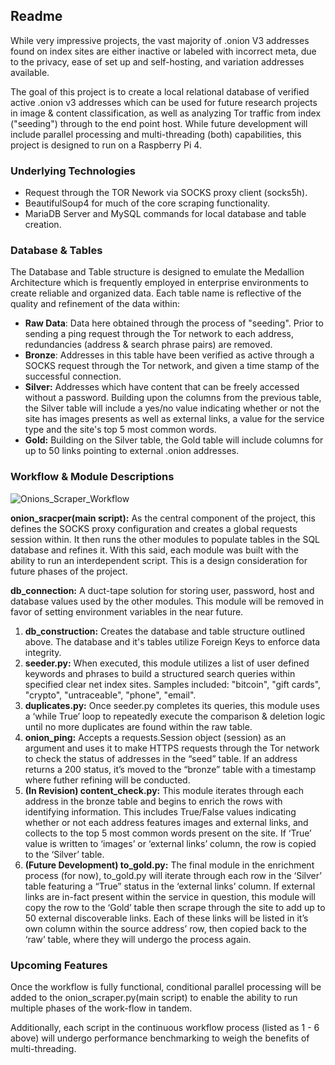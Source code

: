 ## Readme
While very impressive projects, the vast majority of .onion V3 addresses found on index sites are either inactive or labeled with incorrect meta, due to the privacy, ease of set up and self-hosting, and variation addresses available. 

The goal of this project is to create a local relational database of verified active .onion v3 addresses which can be used for future research projects in image & content classification, as well as analyzing Tor traffic from index ("seeding") through to the end point host. While future development will include parallel processing and multi-threading (both) capabilities, this project is designed to run on a Raspberry Pi 4. 


### Underlying Technologies
- Request through the TOR Nework via SOCKS proxy client (socks5h).
- BeautifulSoup4 for much of the core scraping functionality.
- MariaDB Server and MySQL commands for local database and table creation.

### Database & Tables
The Database and Table structure is designed to emulate the Medallion Architecture which is frequently employed in enterprise environments to create reliable and organized data. Each table name is reflective of the quality and refinement of the data within:
- **Raw Data**: Data here obtained through the process of "seeding". Prior to sending a ping request through the Tor network to each address, redundancies (address & search phrase pairs) are removed.
- **Bronze**: Addresses in this table have been verified as active through a SOCKS request through the Tor network, and given a time stamp of the successful connection. 
- **Silver:** Addresses which have content that can be freely accessed without a password. Building upon the columns from the previous table, the Silver table will include a yes/no value indicating whether or not the site has images presents as well as external links, a value for the service type and the site's top 5 most common words.
- **Gold:** Building on the Silver table, the Gold table will include columns for up to 50 links pointing to external .onion addresses. 

### Workflow & Module Descriptions
![Onions_Scraper_Workflow](https://github.com/TylerG01/onion_scraper/assets/133159382/7d6d2e44-b3d3-447f-b534-a005be589c35)


**onion_sracper(main script):** As the central component of the project, this defines the SOCKS proxy configuration and creates a global requests session within. It then runs the other modules to populate tables in the SQL database and refines it. With this said, each module was built with the ability to run an interdependent script. This is a design consideration for future phases of the project. 

**db_connection:** A duct-tape solution for storing user, password, host and database values used by the other modules. This module will be removed in favor of setting environment variables in the near future. 

1. **db_construction:** Creates the database and table structure outlined above. The database and it's tables utilize Foreign Keys to enforce data integrity.
2. **seeder.py:** When executed, this module utilizes a list of user defined keywords and phrases to build a structured search queries within specified clear net index sites. Samples included: "bitcoin", "gift cards", "crypto", "untraceable", "phone", "email".
3. **duplicates.py:** Once seeder.py completes its queries, this module uses a ‘while True’ loop to repeatedly execute the comparison & deletion logic until no more duplicates are found within the raw table. 
4. **onion_ping:** Accepts a requests.Session object (session) as an argument and uses it to make HTTPS requests through the Tor network to check the status of addresses in the “seed” table. If an address returns a 200 status, it’s moved to the “bronze” table with a timestamp where futher refining will be conducted.
5. **(In Revision) content_check.py:** This module iterates through each address in the bronze table and begins to enrich the rows with identifying information. This includes True/False values indicating whether or not each address features images and external links, and collects to the top 5 most common words present on the site. If ‘True’ value is written to ‘images’ or ‘external links’ column, the row is copied to the ‘Silver’ table.
6. **(Future Development) to_gold.py:** The final module in the enrichment process (for now), to_gold.py will iterate through each row in the ‘Silver’ table featuring a “True” status in the ‘external links’ column. If external links are in-fact present within the service in question, this module will copy the row to the ‘Gold’ table then scrape through the site to add up to 50 external discoverable links. Each of these links will be listed in it’s own column within the source address’ row, then copied back to the ‘raw’ table, where they will undergo the process again.

### Upcoming Features
Once the workflow is fully functional, conditional parallel processing will be added to the onion_scraper.py(main script) to enable the ability to run multiple phases of the work-flow in tandem.  

Additionally, each script in the continuous workflow process (listed as 1 - 6 above) will undergo performance benchmarking to weigh the benefits of multi-threading. 




